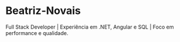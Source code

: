# Beatriz-Novais
Full Stack Developer | Experiência em .NET, Angular e SQL | Foco em performance e qualidade.
